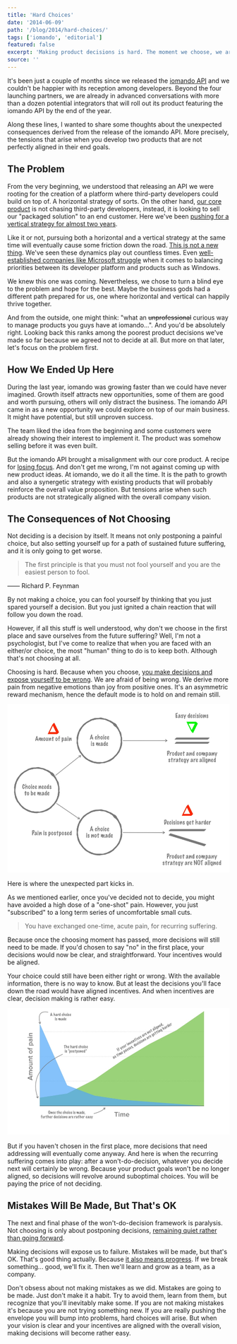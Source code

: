 ```yaml
---
title: 'Hard Choices'
date: '2014-06-09'
path: '/blog/2014/hard-choices/'
tags: ['iomando', 'editorial']
featured: false
excerpt: 'Making product decisions is hard. The moment we choose, we are making implicit decisions and exposing ourselves to be wrong. We are all afraid to be wrong, but not deciding can set you up for a way worse outcome down the road.'
source: ''
---
```


It's been just a couple of months since we released the [iomando API](/blog/2014/iomando-api) and we couldn't be happier with its reception among developers. Beyond the four launching partners, we are already in advanced conversations with more than a dozen potential integrators that will roll out its product featuring the iomando API by the end of the year.

Along these lines, I wanted to share some thoughts about the unexpected consequences derived from the release of the iomando API. More precisely, the tensions that arise when you develop two products that are not perfectly aligned in their end goals.

## The Problem

From the very beginning, we understood that releasing an API we were rooting for the creation of a platform where third-party developers could build on top of. A horizontal strategy of sorts. On the other hand, [our core product](/blog/2013/iomando-20) is not chasing third-party developers, instead, it is looking to sell our "packaged solution" to an end customer. Here we've been [pushing for a vertical strategy for almost two years](/blog/2013/iomando-10).

Like it or not, pursuing both a horizontal and a vertical strategy at the same time will eventually cause some friction down the road. [This is not a new thing](https://stratechery.com/concept/business-models/horizontal-versus-vertical/). We've seen these dynamics play out countless times. Even [well-established companies like Microsoft struggle](https://stratechery.com/2013/services-not-devices/) when it comes to balancing priorities between its developer platform and products such as Windows.

We knew this one was coming. Nevertheless, we chose to turn a blind eye to the problem and hope for the best. Maybe the business gods had a different path prepared for us, one where horizontal and vertical can happily thrive together.

And from the outside, one might think: "what an ~~unprofessional~~ curious way to manage products you guys have at iomando...". And you'd be absolutely right. Looking back this ranks among the poorest product decisions we've made so far because we agreed not to decide at all. But more on that later, let's focus on the problem first.

## How We Ended Up Here

During the last year, iomando was growing faster than we could have never imagined. Growth itself attracts new opportunities, some of them are good and worth pursuing, others will only distract the business. The iomando API came in as a new opportunity we could explore on top of our main business. It might have potential, but still unproven success.

The team liked the idea from the beginning and some customers were already showing their interest to implement it. The product was somehow selling before it was even built.

But the iomando API brought a misalignment with our core product. A recipe for [losing focus](/blog/2014/overcoming-focus). And don't get me wrong, I'm not against coming up with new product ideas. At iomando, we do it all the time. It is the path to growth and also a synergetic strategy with existing products that will probably reinforce the overall value proposition. But tensions arise when such products are not strategically aligned with the overall company vision.

## The Consequences of Not Choosing

Not deciding is a decision by itself. It means not only postponing a painful choice, but also setting yourself up for a path of sustained future suffering, and it is only going to get worse.

> The first principle is that you must not fool yourself and you are the easiest person to fool.

—— Richard P. Feynman

By not making a choice, you can fool yourself by thinking that you just spared yourself a decision. But you just ignited a chain reaction that will follow you down the road.

However, if all this stuff is well understood, why don't we choose in the first place and save ourselves from the future suffering? Well, I'm not a psychologist, but I've come to realize that when you are faced with an either/or choice, the most "human" thing to do is to keep both. Although that's not choosing at all.

Choosing is hard. Because when you choose, [you make decisions and expose yourself to be wrong](/blog/2013/wrong-about-pricing). We are afraid of being wrong. We derive more pain from negative emotions than joy from positive ones. It's an asymmetric reward mechanism, hence the default mode is to hold on and remain still.

![The decision-making framework](../images/decision-making-framework.jpg 'A decision-making framework I shared during a presentation in a product event')

Here is where the unexpected part kicks in.

As we mentioned earlier, once you've decided not to decide, you might have avoided a high dose of a "one-shot" pain. However, you just "subscribed" to a long term series of uncomfortable small cuts.

> You have exchanged one-time, acute pain, for recurring suffering.

Because once the choosing moment has passed, more decisions will still need to be made. If you'd chosen to say "no" in the first place, your decisions would now be clear, and straightforward. Your incentives would be aligned.

Your choice could still have been either right or wrong. With the available information, there is no way to know. But at least the decisions you'll face down the road would have aligned incentives. And when incentives are clear, decision making is rather easy.

![The decision-pain graph](../images/decision-pain-graph.jpg 'How different decisions affect pain overtime')

But if you haven't chosen in the first place, more decisions that need addressing will eventually come anyway. And here is when the recurring suffering comes into play: after a won't-do-decision, whatever you decide next will certainly be wrong. Because your product goals won't be no longer aligned, so decisions will revolve around suboptimal choices. You will be paying the price of not deciding.

## Mistakes Will Be Made, But That's OK

The next and final phase of the won't-do-decision framework is paralysis. Not choosing is only about postponing decisions, [remaining quiet rather than going forward](/blog/2014/discovering-as-you-go).

Making decisions will expose us to failure. Mistakes will be made, but that's OK. That's good thing actually. Because [it also means progress](/blog/2014/turning-weaknesses-around). If we break something... good, we'll fix it. Then we'll learn and grow as a team, as a company.

Don't obsess about not making mistakes as we did. Mistakes are going to be made. Just don't make it a habit. Try to avoid them, learn from them, but recognize that you'll inevitably make some. If you are not making mistakes it's because you are not trying something new. If you are really pushing the envelope you will bump into problems, hard choices will arise. But when your vision is clear and your incentives are aligned with the overall vision, making decisions will become rather easy.
